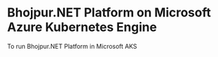 # Bhojpur.NET Platform on Microsoft Azure Kubernetes Engine
To run Bhojpur.NET Platform in Microsoft AKS
